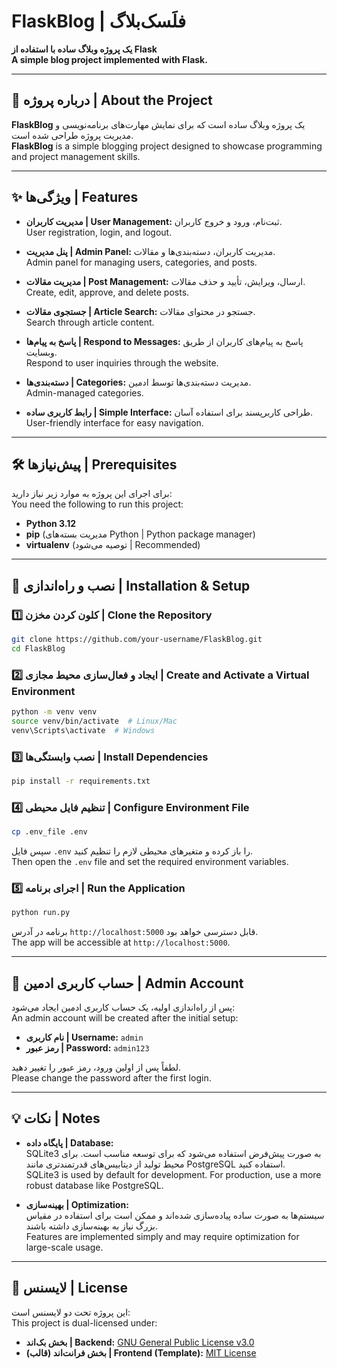 # FlaskBlog | فلَسک‌بلاگ  

**یک پروژه وبلاگ ساده با استفاده از Flask**  
**A simple blog project implemented with Flask.**  

---

## 🎯 درباره پروژه | About the Project  

**FlaskBlog** یک پروژه وبلاگ ساده است که برای نمایش مهارت‌های برنامه‌نویسی و مدیریت پروژه طراحی شده است.  
**FlaskBlog** is a simple blogging project designed to showcase programming and project management skills.  

---

## ✨ ویژگی‌ها | Features  

- **مدیریت کاربران | User Management:** ثبت‌نام، ورود و خروج کاربران.  
  User registration, login, and logout.  

- **پنل مدیریت | Admin Panel:** مدیریت کاربران، دسته‌بندی‌ها و مقالات.  
  Admin panel for managing users, categories, and posts.  

- **مدیریت مقالات | Post Management:** ارسال، ویرایش، تأیید و حذف مقالات.  
  Create, edit, approve, and delete posts.  

- **جستجوی مقالات | Article Search:** جستجو در محتوای مقالات.  
  Search through article content.  

- **پاسخ به پیام‌ها | Respond to Messages:** پاسخ به پیام‌های کاربران از طریق وبسایت.  
  Respond to user inquiries through the website.  

- **دسته‌بندی‌ها | Categories:** مدیریت دسته‌بندی‌ها توسط ادمین.  
  Admin-managed categories.  

- **رابط کاربری ساده | Simple Interface:** طراحی کاربرپسند برای استفاده آسان.  
  User-friendly interface for easy navigation.  

---

## 🛠 پیش‌نیازها | Prerequisites  

برای اجرای این پروژه به موارد زیر نیاز دارید:  
You need the following to run this project:  

- **Python 3.12**  
- **pip** (مدیریت بسته‌های Python | Python package manager)  
- **virtualenv** (توصیه می‌شود | Recommended)  

---

## 🚀 نصب و راه‌اندازی | Installation & Setup  

### 1️⃣ کلون کردن مخزن | Clone the Repository  
```bash  
git clone https://github.com/your-username/FlaskBlog.git  
cd FlaskBlog  
```  

### 2️⃣ ایجاد و فعال‌سازی محیط مجازی | Create and Activate a Virtual Environment  
```bash  
python -m venv venv  
source venv/bin/activate  # Linux/Mac  
venv\Scripts\activate  # Windows  
```  

### 3️⃣ نصب وابستگی‌ها | Install Dependencies  
```bash  
pip install -r requirements.txt  
```  

### 4️⃣ تنظیم فایل محیطی | Configure Environment File  
```bash  
cp .env_file .env  
```  
سپس فایل `.env` را باز کرده و متغیرهای محیطی لازم را تنظیم کنید.  
Then open the `.env` file and set the required environment variables.  

### 5️⃣ اجرای برنامه | Run the Application  
```bash  
python run.py  
```  
برنامه در آدرس `http://localhost:5000` قابل دسترسی خواهد بود.  
The app will be accessible at `http://localhost:5000`.  

---

## 👤 حساب کاربری ادمین | Admin Account  

پس از راه‌اندازی اولیه، یک حساب کاربری ادمین ایجاد می‌شود:  
An admin account will be created after the initial setup:  

- **نام کاربری | Username:** `admin`  
- **رمز عبور | Password:** `admin123`  

لطفاً پس از اولین ورود، رمز عبور را تغییر دهید.  
Please change the password after the first login.  

---

## 💡 نکات | Notes  

- **پایگاه داده | Database:**  
  SQLite3 به صورت پیش‌فرض استفاده می‌شود که برای توسعه مناسب است. برای محیط تولید از دیتابیس‌های قدرتمندتری مانند PostgreSQL استفاده کنید.  
  SQLite3 is used by default for development. For production, use a more robust database like PostgreSQL.  

- **بهینه‌سازی | Optimization:**  
  سیستم‌ها به صورت ساده پیاده‌سازی شده‌اند و ممکن است برای استفاده در مقیاس بزرگ نیاز به بهینه‌سازی داشته باشند.  
  Features are implemented simply and may require optimization for large-scale usage.  

---

## 📄 لایسنس | License  

این پروژه تحت دو لایسنس است:  
This project is dual-licensed under:  

- **بخش بک‌اند | Backend:** [GNU General Public License v3.0](https://www.gnu.org/licenses/gpl-3.0.en.html)  
- **بخش فرانت‌اند (قالب) | Frontend (Template):** [MIT License](https://opensource.org/licenses/MIT)  